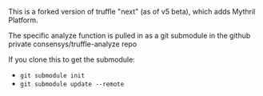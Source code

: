 This is a forked version of truffle "next" (as of v5 beta), which adds Mythril Platform.

The specific analyze function is pulled in as a git submodule in the github private consensys/truffle-analyze repo

If you clone this to get the submodule:

* `git submodule init`
* `git submodule update --remote`
